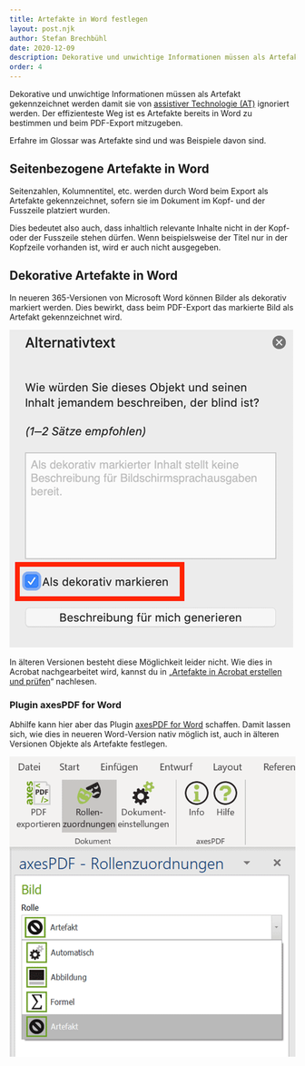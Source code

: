 ```yaml
---
title: Artefakte in Word festlegen
layout: post.njk
author: Stefan Brechbühl
date: 2020-12-09
description: Dekorative und unwichtige Informationen müssen als Artefakt gekennzeichnet werden damit sie von assistiver Technologie (AT) ignoriert werden. Der effizienteste Weg ist es Artefakte bereits in Word zu bestimmen und beim PDF-Export mitzugeben.
order: 4
---
```


Dekorative und unwichtige Informationen müssen als Artefakt gekennzeichnet werden damit sie von [assistiver Technologie (AT)](/de/glossary/#assistive-technologie) ignoriert werden. Der effizienteste Weg ist es Artefakte bereits in Word zu bestimmen und beim PDF-Export mitzugeben.

<p class="note">
  Erfahre im Glossar was <Link to="/de/glossary/#Artefakt/">Artefakte</Link> sind und was Beispiele
  davon sind.
</p>

## Seitenbezogene Artefakte in Word

Seitenzahlen, Kolumnentitel, etc. werden durch Word beim Export als Artefakte gekennzeichnet, sofern sie im Dokument im Kopf- und der Fusszeile platziert wurden.

Dies bedeutet also auch, dass inhaltlich relevante Inhalte nicht in der Kopf- oder der Fusszeile stehen dürfen. Wenn beispielsweise der Titel nur in der Kopfzeile vorhanden ist, wird er auch nicht ausgegeben.

## Dekorative Artefakte in Word

In neueren 365-Versionen von Microsoft Word können Bilder als dekorativ markiert werden. Dies bewirkt, dass beim PDF-Export das markierte Bild als Artefakt gekennzeichnet wird.

![Markiertes Optionsfeld „Als dekorativ markieren“. Bildschirmfoto aus Word.](src/assets/img/word-als-dekorativ-markieren.png)

In älteren Versionen besteht diese Möglichkeit leider nicht. Wie dies in Acrobat nachgearbeitet wird, kannst du in „[Artefakte in Acrobat erstellen und prüfen](/de/basics/acrobat/create-and-check-artifacts-in-acrobat/)“ nachlesen.

### Plugin axesPDF for Word

Abhilfe kann hier aber das Plugin [axesPDF for Word](https://www.axes4.com/axespdf-for-word-ueberblick.html) schaffen. Damit lassen sich, wie dies in neueren Word-Version nativ möglich ist, auch in älteren Versionen Objekte als Artefakte festlegen.

![axesPDF Rollenzuordnung mit ausgewählter Option „Artefakt“, welches auf ein Bild angewendet wurde. Bildschirmfoto des Plugins.](src/assets/img/axespdf-artefakt.png)
